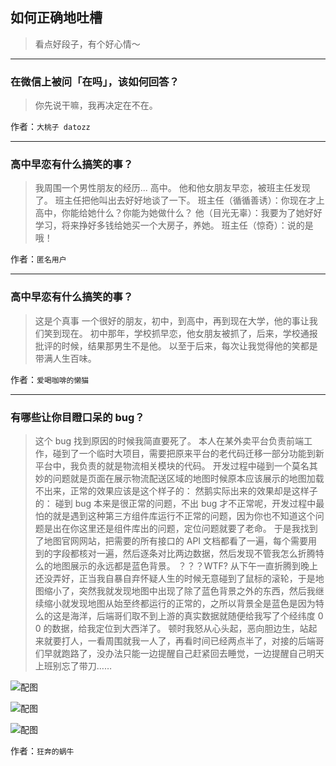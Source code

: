 ## 如何正确地吐槽

> 看点好段子，有个好心情～


 
---

### 在微信上被问「在吗」，该如何回答？

> 你先说干嘛，我再决定在不在。


作者：`大桃子 datozz`

---

### 高中早恋有什么搞笑的事？

> 我周围一个男性朋友的经历...
> 高中。
> 他和他女朋友早恋，被班主任发现了。
> 班主任把他叫出去好好地谈了一下。
> 班主任（循循善诱）：你现在才上高中，你能给她什么？你能为她做什么？
> 他（目光无辜）：我要为了她好好学习，将来挣好多钱给她买一个大房子，养她。
> 班主任（惊奇）：说的是哦！


作者：`匿名用户`

---

### 高中早恋有什么搞笑的事？

> 这是个真事
> 一个很好的朋友，初中，到高中，再到现在大学，他的事让我们笑到现在。
> 初中那年，学校抓早恋，他女朋友被抓了，后来，学校通报批评的时候，结果那男生不是他。
> 以至于后来，每次让我觉得他的笑都是带满人生百味。


作者：`爱喝咖啡的懒猫`

---

### 有哪些让你目瞪口呆的 bug？

> 这个 bug 找到原因的时候我简直要死了。
> 本人在某外卖平台负责前端工作，碰到了一个临时大项目，需要把原来平台的老代码迁移一部分功能到新平台中，我负责的就是物流相关模块的代码。
> 开发过程中碰到一个莫名其妙的问题就是页面在展示物流配送区域的地图时候原本应该展示的地图加载不出来，正常的效果应该是这个样子的：
> 然鹅实际出来的效果却是这样子的：
> 碰到 bug 本来是很正常的问题，不出 bug 才不正常呢，开发过程中最怕的就是遇到这种第三方组件库运行不正常的问题，因为你也不知道这个问题是出在你这里还是组件库出的问题，定位问题就要了老命。
> 于是我找到了地图官网网站，把需要的所有接口的 API 文档都看了一遍，每个需要用到的字段都核对一遍，然后逐条对比两边数据，然后发现不管我怎么折腾特么的地图展示的永远都是蓝色背景。
> ？？？WTF?
> 从下午一直折腾到晚上还没弄好，正当我自暴自弃怀疑人生的时候无意碰到了鼠标的滚轮，于是地图缩小了，突然我就发现地图中出现了除了蓝色背景之外的东西，然后我继续缩小就发现地图从始至终都运行的正常的，之所以背景全是蓝色是因为特么的这是海洋，后端哥们取不到上游的真实数据就随便给我写了个经纬度 0 0 的数据，给我定位到大西洋了。
> 顿时我怒从心头起，恶向胆边生，站起来就要打人，一看周围就我一人了，再看时间已经两点半了，对接的后端哥们早就跑路了，没办法只能一边提醒自己赶紧回去睡觉，一边提醒自己明天上班别忘了带刀……



![配图](http://pic3.zhimg.com/70/v2-42450d3ff0d34d36c8ade4d1cc724486_b.jpg)



![配图](http://pic3.zhimg.com/70/v2-2f8e0c81a6b512a545a973416f9f8236_b.jpg)



![配图](http://pic4.zhimg.com/70/v2-3555169259be89768a5f3f6eed84ada7_b.jpg)


作者：`狂奔的蜗牛`